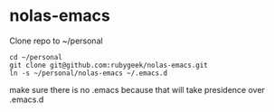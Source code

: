 # nolas-emacs

Clone repo to ~/personal

``` shell
cd ~/personal
git clone git@github.com:rubygeek/nolas-emacs.git
ln -s ~/personal/nolas-emacs ~/.emacs.d
```

make sure there is no .emacs because that will take presidence over .emacs.d 
